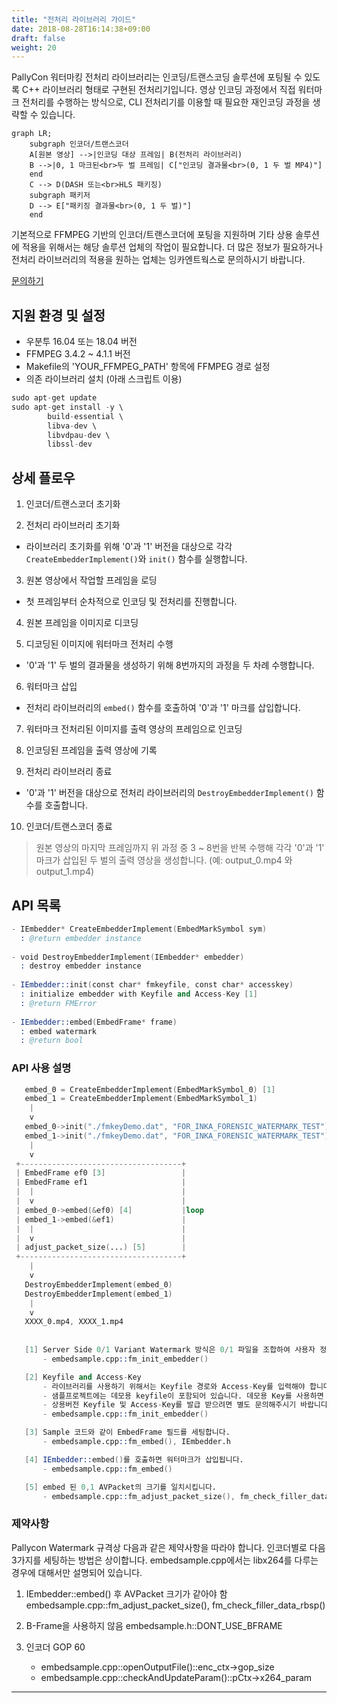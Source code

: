 ```yaml
---
title: "전처리 라이브러리 가이드"
date: 2018-08-28T16:14:38+09:00
draft: false
weight: 20
---
```


PallyCon 워터마킹 전처리 라이브러리는 인코딩/트랜스코딩 솔루션에 포팅될 수 있도록 C++ 라이브러리 형태로 구현된 전처리기입니다. 영상 인코딩 과정에서 직접 워터마크 전처리를 수행하는 방식으로, CLI 전처리기를 이용할 때 필요한 재인코딩 과정을 생략할 수 있습니다.

```mermaid
graph LR;
    subgraph 인코더/트랜스코더
    A[원본 영상] -->|인코딩 대상 프레임| B(전처리 라이브러리)
    B -->|0, 1 마크된<br>두 벌 프레임| C["인코딩 결과물<br>(0, 1 두 벌 MP4)"]
    end
    C --> D(DASH 또는<br>HLS 패키징)
    subgraph 패키저
    D --> E["패키징 결과물<br>(0, 1 두 벌)"]
    end
```

기본적으로 FFMPEG 기반의 인코더/트랜스코더에 포팅을 지원하며 기타 상용 솔루션에 적용을 위해서는 해당 솔루션 업체의 작업이 필요합니다. 더 많은 정보가 필요하거나 전처리 라이브러리의 적용을 원하는 업체는 잉카엔트웍스로 문의하시기 바랍니다.

<a href="https://www.pallycon.com/contact/?lang=ko" target="_blank" class="btn btn-default">문의하기</a>

## 지원 환경 및 설정

- 우분투 16.04 또는 18.04 버전
- FFMPEG 3.4.2 ~ 4.1.1 버전
- Makefile의 'YOUR_FFMPEG_PATH' 항목에 FFMPEG 경로 설정
- 의존 라이브러리 설치 (아래 스크립트 이용)

```s
sudo apt-get update
sudo apt-get install -y \
		build-essential \
		libva-dev \
		libvdpau-dev \
		libssl-dev
```

## 상세 플로우

1. 인코더/트랜스코더 초기화

2. 전처리 라이브러리 초기화
  - 라이브러리 초기화를 위해 '0'과 '1' 버전을 대상으로 각각 `CreateEmbedderImplement()`와 `init()` 함수를 실행합니다.

3. 원본 영상에서 작업할 프레임을 로딩
  - 첫 프레임부터 순차적으로 인코딩 및 전처리를 진행합니다.

4. 원본 프레임을 이미지로 디코딩

5. 디코딩된 이미지에 워터마크 전처리 수행
  - '0'과 '1' 두 벌의 결과물을 생성하기 위해 8번까지의 과정을 두 차례 수행합니다.

6. 워터마크 삽입
  - 전처리 라이브러리의 `embed()` 함수를 호출하여 '0'과 '1' 마크를 삽입합니다.
   
7. 워터마크 전처리된 이미지를 출력 영상의 프레임으로 인코딩
   
8. 인코딩된 프레임을 출력 영상에 기록

9. 전처리 라이브러리 종료
  - '0'과 '1' 버전을 대상으로 전처리 라이브러리의 `DestroyEmbedderImplement()` 함수를 호출합니다.

10. 인코더/트랜스코더 종료

> 원본 영상의 마지막 프레임까지 위 과정 중 3 ~ 8번을 반복 수행해 각각 '0'과 '1' 마크가 삽입된 두 벌의 출력 영상을 생성합니다. (예: output_0.mp4 와 output_1.mp4)

## API 목록

```s
- IEmbedder* CreateEmbedderImplement(EmbedMarkSymbol sym)
  : @return embedder instance
  
- void DestroyEmbedderImplement(IEmbedder* embedder)
  : destroy embedder instance
    
- IEmbedder::init(const char* fmkeyfile, const char* accesskey)
  : initialize embedder with Keyfile and Access-Key [1]
  : @return FMError
    
- IEmbedder::embed(EmbedFrame* frame)
  : embed watermark
  : @return bool
```

### API 사용 설명

```s
   embed_0 = CreateEmbedderImplement(EmbedMarkSymbol_0) [1]
   embed_1 = CreateEmbedderImplement(EmbedMarkSymbol_1)
    |
    v
   embed_0->init("./fmkeyDemo.dat", "FOR_INKA_FORENSIC_WATERMARK_TEST") [2]
   embed_1->init("./fmkeyDemo.dat", "FOR_INKA_FORENSIC_WATERMARK_TEST")
    |
    v
 +------------------------------------+
 | EmbedFrame ef0 [3]                 |
 | EmbedFrame ef1                     |
 |  |                                 |
 |  v                                 |
 | embed_0->embed(&ef0) [4]           |loop
 | embed_1->embed(&ef1)               |
 |  |                                 |
 |  v                                 |
 | adjust_packet_size(...) [5]        |
 +------------------------------------+
    |
    v
   DestroyEmbedderImplement(embed_0)
   DestroyEmbedderImplement(embed_1)
    |
    v
   XXXX_0.mp4, XXXX_1.mp4
   
   
   [1] Server Side 0/1 Variant Watermark 방식은 0/1 파일을 조합하여 사용자 정보를 표현합니다. 0/1 파일을 만들기 위해서 인스턴스를 2개 생성합니다.
       - embedsample.cpp::fm_init_embedder()

   [2] Keyfile and Access-Key
       - 라이브러리를 사용하기 위해서는 Keyfile 경로와 Access-Key를 입력해야 합니다.
       - 샘플프로젝트에는 데모용 keyfile이 포함되어 있습니다. 데모용 Key를 사용하면 결과 영상 좌측 상단에 'Pallycon Demo' 문자가 나타나며 다른 기능상의 제약은 없습니다.
       - 상용버전 Keyfile 및 Access-Key를 발급 받으려면 별도 문의해주시기 바랍니다.
       - embedsample.cpp::fm_init_embedder()

   [3] Sample 코드와 같이 EmbedFrame 필드를 세팅합니다.
       - embedsample.cpp::fm_embed(), IEmbedder.h

   [4] IEmbedder::embed()를 호출하면 워터마크가 삽입됩니다.
       - embedsample.cpp::fm_embed()

   [5] embed 된 0,1 AVPacket의 크기를 일치시킵니다.
       - embedsample.cpp::fm_adjust_packet_size(), fm_check_filler_data_rbsp()
```

### 제약사항

Pallycon Watermark 규격상 다음과 같은 제약사항을 따라야 합니다.
인코더별로 다음 3가지를 세팅하는 방법은 상이합니다. embedsample.cpp에서는 libx264를 다루는 경우에 대해서만 설명되어 있습니다.

1. IEmbedder::embed() 후 AVPacket 크기가 같아야 함
   embedsample.cpp::fm_adjust_packet_size(), fm_check_filler_data_rbsp()

2. B-Frame을 사용하지 않음
   embedsample.h::DONT_USE_BFRAME

3. 인코더 GOP 60
   - embedsample.cpp::openOutputFile()::enc_ctx->gop_size
   - embedsample.cpp::checkAndUpdateParam()::pCtx->x264_param

***
